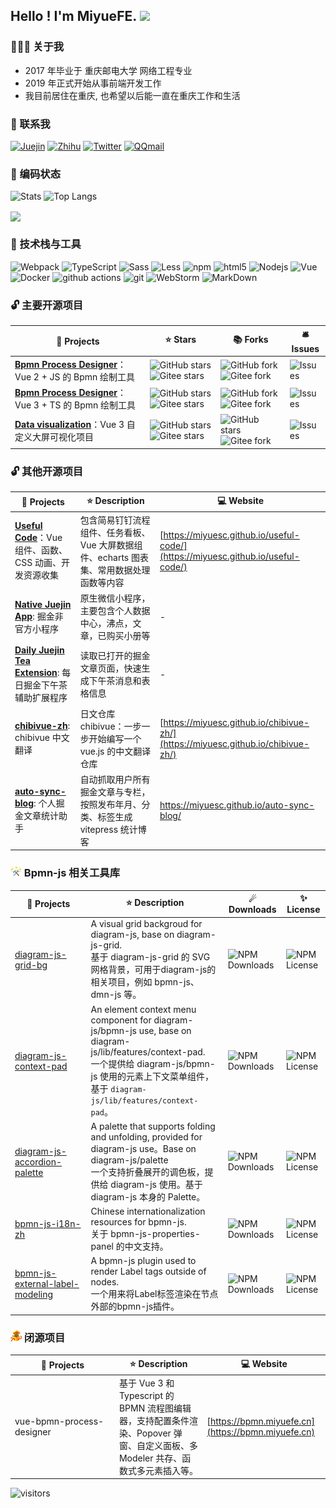 Hello ! I'm MiyueFE. <img src="https://i0.hdslb.com/bfs/article/ff0c0bdc7abf6ab23b4a80bb6ba98b7d34bbdc10.gif" width="20">
-------------------------------------------------------------------------------------------------------

### 👨🏻‍💻 关于我

- 2017 年毕业于 重庆邮电大学 网络工程专业
- 2019 年正式开始从事前端开发工作
- 我目前居住在重庆, 也希望以后能一直在重庆工作和生活

### 💬 联系我

[![Juejin](https://img.shields.io/badge/Juejin-%231DA1F2.svg?&style=for-the-badge&logo=Juejin&logoColor=white)](https://juejin.cn/user/747323639208391/posts)
[![Zhihu](https://img.shields.io/badge/Zhihu-%231DA1F2.svg?&style=for-the-badge&logo=Zhihu&logoColor=white)](https://www.zhihu.com/people/miyuesc/posts)
[![Twitter](https://img.shields.io/badge/wechat-%231DA1F2.svg?&style=for-the-badge&logo=wechat&logoColor=white)](https://images.weserv.nl/?url=https://i0.hdslb.com/bfs/article/c851d0b329d3fd7f5c454bf0fe987884e5e8fd32.jpg)
[![QQmail](https://img.shields.io/badge/QQmail-%231DA1F2.svg?&style=for-the-badge&logo=mail.ru&logoColor=white)](mailto:913784771@qq.com)

### 🧠 编码状态

<p align="left">
  <img src="https://github-readme-stats.vercel.app/api?username=miyuesc&theme=radical&show_icons=true&include_all_commits=true" alt="Stats" height="140px" />
  <img src="https://github-readme-stats.vercel.app/api/top-langs/?username=miyuesc&layout=compact&theme=radical" alt="Top Langs" height="140px" />
</p>
<p>
  <a href="#gh-light-mode-only"><img align="center" src="https://github-profile-trophy.vercel.app/?username=miyuesc&row=1&column=6&no-bg=true" /></a>
</p>

### 🔧 技术栈与工具

![Webpack](https://img.shields.io/badge/-Webpack-8DD6F9?style=flat-square&logo=webpack&logoColor=white) ![TypeScript](https://img.shields.io/badge/-TypeScript-007ACC?style=flat-square&logo=typescript&logoColor=white) ![Sass](https://img.shields.io/badge/-Sass-CC6699?style=flat-square&logo=sass&logoColor=white) ![Less](https://img.shields.io/badge/-Less-311C87?style=flat-square&logo=less&logoColor=white) ![npm](https://img.shields.io/badge/-NPM-CB3837?style=flat-square&logo=npm&logoColor=white) ![html5](https://img.shields.io/badge/-HTML5-E34F26?style=flat-square&logo=html5&logoColor=white) ![Nodejs](https://img.shields.io/badge/-Nodejs-43853d?style=flat-square&logo=Node.js&logoColor=white) ![Vue](https://img.shields.io/badge/-Vue-db7092?style=flat-square&logo=vue.js&logoColor=white)  
![Docker](https://img.shields.io/badge/-Docker-46a2f1?style=flat-square&logo=docker&logoColor=white) ![github actions](https://img.shields.io/badge/-Github_Actions-2088FF?style=flat-square&logo=github-) ![git](https://img.shields.io/badge/-Git-F05032?style=flat-square&logo=git&logoColor=white) ![WebStorm](https://img.shields.io/badge/-WebStorm-DD0031?style=flat-square&logo=WebStorm&logoColor=white) ![MarkDown](https://img.shields.io/badge/-MarkDown-13aa52?style=flat-square&logo=Markdown&logoColor=white)

### 🔓 主要开源项目

|   **🎁 Projects**   |  **⭐ Stars**    | **📚 Forks**     |   **🛎 Issues**   |
| ---- | ---- | ---- | ---- |
|    [**Bpmn Process Designer**](https://miyuesc.github.io/process-designer/)：Vue 2 + JS 的 Bpmn 绘制工具  |![GitHub stars](https://img.shields.io/github/stars/miyuesc/bpmn-process-designer?style=flat&logo=github) ![Gitee stars](https://gitee.com/miyuesc/bpmn-process-designer/badge/star.svg?theme=dark)  |  ![GitHub fork](https://img.shields.io/github/forks/miyuesc/bpmn-process-designer?style=flat&logo=github) ![Gitee fork](https://gitee.com/miyuesc/bpmn-process-designer/badge/fork.svg?theme=dark)    |  ![Issues](https://img.shields.io/github/issues/miyuesc/bpmn-process-designer?style=flat-square&labelColor=343b41)    |
|[**Bpmn Process Designer**](https://miyuesc.github.io/vite-vue-bpmn-process/)：Vue 3 + TS 的 Bpmn 绘制工具|![GitHub stars](https://img.shields.io/github/stars/moon-studio/vite-vue-bpmn-process?style=flat&logo=github) ![Gitee stars](https://gitee.com/miyuesc/vite-vue-bpmn-process/badge/star.svg?theme=dark)|![GitHub fork](https://img.shields.io/github/forks/moon-studio/vite-vue-bpmn-process?style=flat&logo=github) ![Gitee fork](https://gitee.com/miyuesc/vite-vue-bpmn-process/badge/fork.svg?theme=dark)|![Issues](https://img.shields.io/github/issues/moon-studio/vite-vue-bpmn-process?style=flat-square&labelColor=343b41)|
|[**Data visualization**](https://miyuesc.github.io/data-visualization/)：Vue 3 自定义大屏可视化项目|![GitHub stars](https://img.shields.io/github/stars/miyuesc/vue-data-visualization?style=flat&logo=github) ![Gitee stars](https://gitee.com/miyuesc/vue-data-visualization/badge/star.svg?theme=dark)|![GitHub stars](https://img.shields.io/github/forks/miyuesc/vue-data-visualization?style=flat&logo=github) ![Gitee fork](https://gitee.com/miyuesc/vue-data-visualization/badge/fork.svg?theme=dark)|![Issues](https://img.shields.io/github/issues/miyuesc/vue-data-visualization?style=flat-square&labelColor=343b41)|

### 🔓 其他开源项目

| **🎁 Projects**                                               | ⭐ Description                                                | 💻 Website <div style="width:80px">                           |
| ------------------------------------------------------------ | ------------------------------------------------------------ | ------------------------------------------------------------ |
| [**Useful Code**](https://miyuesc.github.io/useful-code/)：Vue 组件、函数、CSS 动画、开发资源收集 | 包含简易钉钉流程组件、任务看板、Vue 大屏数据组件、echarts 图表集、常用数据处理函数等内容 | [https://miyuesc.github.io/useful-code/](https://miyuesc.github.io/useful-code/) |
| [**Native Juejin App**](https://github.com/miyuesc/native-juejin-app): 掘金非官方小程序 | 原生微信小程序，主要包含个人数据中心，沸点，文章，已购买小册等 | -                                                            |
| [**Daily Juejin Tea Extension**](https://github.com/miyuesc/daily-juejin-tea-extension): 每日掘金下午茶辅助扩展程序 | 读取已打开的掘金文章页面，快速生成下午茶消息和表格信息       | -                                                            |
| [**chibivue-zh**](https://github.com/miyuesc/chibivue-zh): chibivue 中文翻译 | 日文仓库 chibivue：一步一步开始编写一个 vue.js 的中文翻译仓库 | [https://miyuesc.github.io/chibivue-zh/](https://miyuesc.github.io/chibivue-zh/) |
| [**auto-sync-blog**](https://github.com/TeaTools/auto-sync-blog): 个人掘金文章统计助手 | 自动抓取用户所有掘金文章与专栏，按照发布年月、分类、标签生成 vitepress 统计博客 | https://miyuesc.github.io/auto-sync-blog/                    |

### <img src="./docs-images/README/image-20240117164127927.png" alt="image-20240117164127927" width=18 /> Bpmn-js 相关工具库

| 🎁 Projects <div style="width:100px">   | ⭐ Description                                                | ☄ Downloads                                                  | ✨ License                                                    |
| ------------------------------------------------------------ | ------------------------------------------------------------ | ------------------------------------------------------------ | ------------------------------------------------------------ |
| [diagram-js-grid-bg](https://github.com/miyuesc/diagram-js-grid-bg) | A visual grid backgroud for diagram-js, base on diagram-js-grid. <br/> 基于 diagram-js-grid 的 SVG 网格背景，可用于diagram-js的相关项目，例如 bpmn-js、dmn-js 等。 | ![NPM Downloads](https://img.shields.io/npm/dw/diagram-js-grid-bg) | ![NPM License](https://img.shields.io/npm/l/diagram-js-grid-bg) |
| [diagram-js-context-pad](https://github.com/miyuesc/diagram-js-context-pad) | An element context menu component for diagram-js/bpmn-js use, base on diagram-js/lib/features/context-pad.<br/> 一个提供给 diagram-js/bpmn-js 使用的元素上下文菜单组件，基于 `diagram-js/lib/features/context-pad`。 | ![NPM Downloads](https://img.shields.io/npm/dw/diagram-js-context-pad) | ![NPM License](https://img.shields.io/npm/l/diagram-js-context-pad) |
| [diagram-js-accordion-palette](https://github.com/miyuesc/diagram-js-accordion-palette) | A palette that supports folding and unfolding, provided for diagram-js use。Base on diagram-js/palette <br/> 一个支持折叠展开的调色板，提供给 diagram-js 使用。基于 diagram-js 本身的 Palette。 | ![NPM Downloads](https://img.shields.io/npm/dw/diagram-js-accordion-palette) | ![NPM License](https://img.shields.io/npm/l/diagram-js-accordion-palette) |
| [bpmn-js-i18n-zh](https://github.com/miyuesc/bpmn-js-i18n-zh) | Chinese internationalization resources for bpmn-js. <br/> 关于 bpmn-js-properties-panel 的中文支持。 | ![NPM Downloads](https://img.shields.io/npm/dw/bpmn-js-i18n-zh) | ![NPM License](https://img.shields.io/npm/l/bpmn-js-i18n-zh) |
| [bpmn-js-external-label-modeling](https://github.com/miyuesc/bpmn-js-external-label-modeling) | A bpmn-js plugin used to render Label tags outside of nodes. <br/> 一个用来将Label标签渲染在节点外部的bpmn-js插件。 | ![NPM Downloads](https://img.shields.io/npm/dw/bpmn-js-external-label-modeling) | ![NPM License](https://img.shields.io/npm/l/bpmn-js-external-label-modeling) |

### <img src="./docs-images/README/image-20240117163833000.png" alt="image-20240117163833000" width=18 /> 闭源项目

| 🎁 Projects <div style="width:150px"> | ⭐ Description                                                | 💻 Website <div style="width:80px">                 |
| ------------------------------------ | ------------------------------------------------------------ | -------------------------------------------------- |
| vue-bpmn-process-designer            | 基于 Vue 3 和 Typescript 的 BPMN 流程图编辑器，支持配置条件渲染、Popover 弹窗、自定义面板、多 Modeler 共存、函数式多元素插入等。 | [https://bpmn.miyuefe.cn](https://bpmn.miyuefe.cn) |


![visitors](https://visitor-badge.laobi.icu/badge?page_id=miyuesc)
